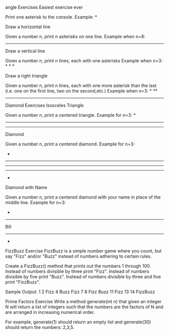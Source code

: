 angle Exercises
Easiest exercise ever

Print one asterisk to the console.
Example:
*

Draw a horizontal line

Given a number n, print n asterisks on one line.
Example when n=8:
********

Draw a vertical line

Given a number n, print n lines, each with one asterisks
Example when n=3:
*
*
*

Draw a right triangle

Given a number n, print n lines, each with one more asterisk than the last (i.e. one on the first line, two on the second,etc.) 
Example when n=3:
*
**
***

Diamond Exercises
Isosceles Triangle

Given a number n, print a centered triangle. Example for n=3:
  *
 ***
*****
Diamond

Given a number n, print a centered diamond. Example for n=3:

  *
 ***
*****
 ***
  *

Diamond with Name

Given a number n, print a centered diamond with your name in place of the middle line. Example for n=3:

  *
 ***
Bill
 ***
  *

FizzBuzz Exercise
FizzBuzz is a simple number game where you count, but say "Fizz" and/or "Buzz" instead of numbers adhering to certain rules.

Create a FizzBuzz() method that prints out the numbers 1 through 100.
Instead of numbers divisible by three print "Fizz".
Instead of numbers divisible by five print "Buzz".
Instead of numbers divisible by three and five print "FizzBuzz".

Sample Output:
1
2
Fizz
4
Buzz
Fizz
7
8
Fizz
Buzz
11
Fizz
13
14
FizzBuzz

Prime Factors Exercise
Write a method generate(int n) that given an integer N will return a list of integers such that the numbers are the factors of N and are arranged in increasing numerical order.

For example, generate(1) should return an empty list and generate(30) should return the numbers: 2,3,5.
